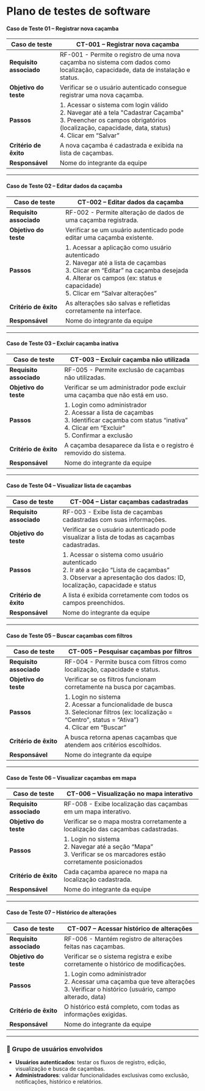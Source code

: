 # Plano de testes de software

#### **Caso de Teste 01 – Registrar nova caçamba**

| **Caso de teste**       | CT-001 – Registrar nova caçamba                                                                                                                                                                  |
| ----------------------- | ------------------------------------------------------------------------------------------------------------------------------------------------------------------------------------------------ |
| **Requisito associado** | RF-001 - Permite o registro de uma nova caçamba no sistema com dados como localização, capacidade, data de instalação e status.                                                                  |
| **Objetivo do teste**   | Verificar se o usuário autenticado consegue registrar uma nova caçamba.                                                                                                                          |
| **Passos**              | 1. Acessar o sistema com login válido <br> 2. Navegar até a tela "Cadastrar Caçamba" <br> 3. Preencher os campos obrigatórios (localização, capacidade, data, status) <br> 4. Clicar em “Salvar” |
| **Critério de êxito**   | A nova caçamba é cadastrada e exibida na lista de caçambas.                                                                                                                                      |
| **Responsável**         | Nome do integrante da equipe                                                                                                                                                                     |

---

#### **Caso de Teste 02 – Editar dados da caçamba**

| **Caso de teste**       | CT-002 – Editar dados da caçamba                                                                                                                                                                                                 |
| ----------------------- | -------------------------------------------------------------------------------------------------------------------------------------------------------------------------------------------------------------------------------- |
| **Requisito associado** | RF-002 - Permite alteração de dados de uma caçamba registrada.                                                                                                                                                                   |
| **Objetivo do teste**   | Verificar se um usuário autenticado pode editar uma caçamba existente.                                                                                                                                                           |
| **Passos**              | 1. Acessar a aplicação como usuário autenticado <br> 2. Navegar até a lista de caçambas <br> 3. Clicar em “Editar” na caçamba desejada <br> 4. Alterar os campos (ex: status e capacidade) <br> 5. Clicar em “Salvar alterações” |
| **Critério de êxito**   | As alterações são salvas e refletidas corretamente na interface.                                                                                                                                                                 |
| **Responsável**         | Nome do integrante da equipe                                                                                                                                                                                                     |

---

#### **Caso de Teste 03 – Excluir caçamba inativa**

| **Caso de teste**       | CT-003 – Excluir caçamba não utilizada                                                                                                                                    |
| ----------------------- | ------------------------------------------------------------------------------------------------------------------------------------------------------------------------- |
| **Requisito associado** | RF-005 - Permite exclusão de caçambas não utilizadas.                                                                                                                     |
| **Objetivo do teste**   | Verificar se um administrador pode excluir uma caçamba que não está em uso.                                                                                               |
| **Passos**              | 1. Login como administrador <br> 2. Acessar a lista de caçambas <br> 3. Identificar caçamba com status “inativa” <br> 4. Clicar em “Excluir” <br> 5. Confirmar a exclusão |
| **Critério de êxito**   | A caçamba desaparece da lista e o registro é removido do sistema.                                                                                                         |
| **Responsável**         | Nome do integrante da equipe                                                                                                                                              |

---

#### **Caso de Teste 04 – Visualizar lista de caçambas**

| **Caso de teste**       | CT-004 – Listar caçambas cadastradas                                                                                                                                     |
| ----------------------- | ------------------------------------------------------------------------------------------------------------------------------------------------------------------------ |
| **Requisito associado** | RF-003 - Exibe lista de caçambas cadastradas com suas informações.                                                                                                       |
| **Objetivo do teste**   | Verificar se o usuário autenticado pode visualizar a lista de todas as caçambas cadastradas.                                                                             |
| **Passos**              | 1. Acessar o sistema como usuário autenticado <br> 2. Ir até a seção “Lista de caçambas” <br> 3. Observar a apresentação dos dados: ID, localização, capacidade e status |
| **Critério de êxito**   | A lista é exibida corretamente com todos os campos preenchidos.                                                                                                          |
| **Responsável**         | Nome do integrante da equipe                                                                                                                                             |

---

#### **Caso de Teste 05 – Buscar caçambas com filtros**

| **Caso de teste**       | CT-005 – Pesquisar caçambas por filtros                                                                                                                            |
| ----------------------- | ------------------------------------------------------------------------------------------------------------------------------------------------------------------ |
| **Requisito associado** | RF-004 - Permite busca com filtros como localização, capacidade e status.                                                                                          |
| **Objetivo do teste**   | Verificar se os filtros funcionam corretamente na busca por caçambas.                                                                                              |
| **Passos**              | 1. Login no sistema <br> 2. Acessar a funcionalidade de busca <br> 3. Selecionar filtros (ex: localização = “Centro”, status = “Ativa”) <br> 4. Clicar em “Buscar” |
| **Critério de êxito**   | A busca retorna apenas caçambas que atendem aos critérios escolhidos.                                                                                              |
| **Responsável**         | Nome do integrante da equipe                                                                                                                                       |

---

#### **Caso de Teste 06 – Visualizar caçambas em mapa**

| **Caso de teste**       | CT-006 – Visualização no mapa interativo                                                                                  |
| ----------------------- | ------------------------------------------------------------------------------------------------------------------------- |
| **Requisito associado** | RF-008 - Exibe localização das caçambas em um mapa interativo.                                                            |
| **Objetivo do teste**   | Verificar se o mapa mostra corretamente a localização das caçambas cadastradas.                                           |
| **Passos**              | 1. Login no sistema <br> 2. Navegar até a seção “Mapa” <br> 3. Verificar se os marcadores estão corretamente posicionados |
| **Critério de êxito**   | Cada caçamba aparece no mapa na localização cadastrada.                                                                   |
| **Responsável**         | Nome do integrante da equipe                                                                                              |

---

#### **Caso de Teste 07 – Histórico de alterações**

| **Caso de teste**       | CT-007 – Acessar histórico de alterações                                                                                                  |
| ----------------------- | ----------------------------------------------------------------------------------------------------------------------------------------- |
| **Requisito associado** | RF-006 - Mantém registro de alterações feitas nas caçambas.                                                                               |
| **Objetivo do teste**   | Verificar se o sistema registra e exibe corretamente o histórico de modificações.                                                         |
| **Passos**              | 1. Login como administrador <br> 2. Acessar uma caçamba que teve alterações <br> 3. Verificar o histórico (usuário, campo alterado, data) |
| **Critério de êxito**   | O histórico está completo, com todas as informações exigidas.                                                                             |
| **Responsável**         | Nome do integrante da equipe                                                                                                              |

---

### 👥 Grupo de usuários envolvidos

* **Usuários autenticados**: testar os fluxos de registro, edição, visualização e busca de caçambas.
* **Administradores**: validar funcionalidades exclusivas como exclusão, notificações, histórico e relatórios.
